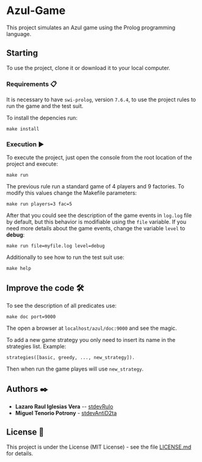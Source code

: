 # Azul-Game

This project simulates an Azul game using the Prolog programming language. 

## Starting
To use the project, clone it or download it to your local computer.


### Requirements 📋
It is necessary to have `swi-prolog`, version `7.6.4`, to use the project rules to run the game and the test suit. 

To install the depencies run:
```
make install
```


### Execution ▶️

To execute the project, just open the console from the root location of the project and execute:
```
make run
```
The previous rule run a standard game of 4 players and 9 factories. To modify this values change the Makefile parameters:
```
make run players=3 fac=5
```

After that you could see the description of the game events in `log.log` file by default, but this behavior is modifiable using the `file` variable. If you need more details about the game events, change the variable `level` to **debug**:
```
make run file=myfile.log level=debug
```

Additionally to see how to run the test suit use:
```
make help
```

## Improve the code 🛠
To see the description of all predicates use:
```
make doc port=9000
```
The open a browser at `localhost/azul/doc:9000` and see the magic.

To add a new game strategy you only need to insert its name in the strategies list. Example:
```
strategies([basic, greedy, ..., new_strategy]).
```
Then when run the game playes will use `new_strategy`.


## Authors ✒️

* **Lazaro Raul Iglesias Vera** -- [stdevRulo](https://github.com/stdevRulo)
* **Miguel Tenorio Potrony** - [stdevAntiD2ta](https://github.com/stdevAntiD2ta)

## License 📄

This project is under the License (MIT License) - see the file [LICENSE.md](LICENSE.md) for details.
